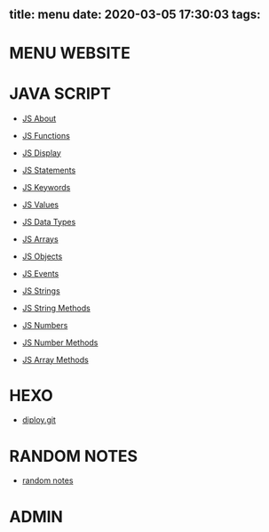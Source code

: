 title: menu
date: 2020-03-05 17:30:03
tags:
---
# MENU WEBSITE


# JAVA SCRIPT
- [JS About](/mysite/about/)

- [JS Functions](/mysite/functions/)

- [JS Display](/mysite/display/)

- [JS Statements](/mysite/statements/)

- [JS Keywords](/mysite/keywords/)

- [JS Values](/mysite/values/)

- [JS Data Types](/mysite/DataTypes/)

- [JS Arrays](/mysite/arrays/)

- [JS Objects](/mysite/objects/)

- [JS Events](/mysite/Events/)

- [JS Strings](/mysite/Strings/)

- [JS String Methods](/mysite/stringMethods/)

- [JS Numbers](/mysite/Numbers)

- [JS Number Methods](/mysite/numberMethods/)

- [JS Array Methods](/mysite/arrayMethods/)

# HEXO
- [diploy.git](/mysite/deploy.git)

# RANDOM NOTES 
- [random notes](/mysite/randomNotes)




 
# ADMIN